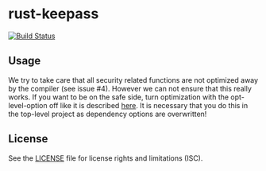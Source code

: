 rust-keepass
============

[![Build Status](https://travis-ci.org/raymontag/rust-keepass.svg?branch=master)](https://travis-ci.org/raymontag/rust-keepass)

Usage
-----

We try to take care that all security related functions are not optimized away by the compiler (see issue #4). However we can not ensure that this really works. If you want to be on the safe side, turn optimization with the opt-level-option off like it is described [here](http://doc.crates.io/manifest.html#the-profile-sections). It is necessary that you do this in the top-level project as dependency options are overwritten!

License
-------

See the [LICENSE](LICENSE.md) file for license rights and limitations (ISC).
